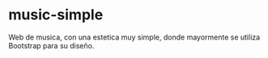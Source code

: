 # music-simple
Web de musica, con una estetica muy simple, donde mayormente se utiliza Bootstrap para su diseño.
